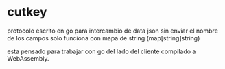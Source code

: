 # cutkey

protocolo escrito en go para intercambio de data json sin enviar el nombre de los campos solo funciona con mapa de string 
(map[string]string)


esta pensado para trabajar con go del lado del cliente compilado a WebAssembly.



